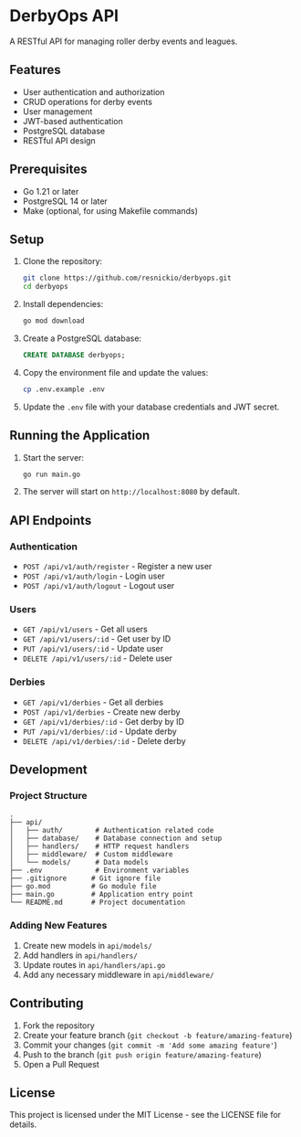 # DerbyOps API

A RESTful API for managing roller derby events and leagues.

## Features

- User authentication and authorization
- CRUD operations for derby events
- User management
- JWT-based authentication
- PostgreSQL database
- RESTful API design

## Prerequisites

- Go 1.21 or later
- PostgreSQL 14 or later
- Make (optional, for using Makefile commands)

## Setup

1. Clone the repository:
   ```bash
   git clone https://github.com/resnickio/derbyops.git
   cd derbyops
   ```

2. Install dependencies:
   ```bash
   go mod download
   ```

3. Create a PostgreSQL database:
   ```sql
   CREATE DATABASE derbyops;
   ```

4. Copy the environment file and update the values:
   ```bash
   cp .env.example .env
   ```

5. Update the `.env` file with your database credentials and JWT secret.

## Running the Application

1. Start the server:
   ```bash
   go run main.go
   ```

2. The server will start on `http://localhost:8080` by default.

## API Endpoints

### Authentication

- `POST /api/v1/auth/register` - Register a new user
- `POST /api/v1/auth/login` - Login user
- `POST /api/v1/auth/logout` - Logout user

### Users

- `GET /api/v1/users` - Get all users
- `GET /api/v1/users/:id` - Get user by ID
- `PUT /api/v1/users/:id` - Update user
- `DELETE /api/v1/users/:id` - Delete user

### Derbies

- `GET /api/v1/derbies` - Get all derbies
- `POST /api/v1/derbies` - Create new derby
- `GET /api/v1/derbies/:id` - Get derby by ID
- `PUT /api/v1/derbies/:id` - Update derby
- `DELETE /api/v1/derbies/:id` - Delete derby

## Development

### Project Structure

```
.
├── api/
│   ├── auth/        # Authentication related code
│   ├── database/    # Database connection and setup
│   ├── handlers/    # HTTP request handlers
│   ├── middleware/  # Custom middleware
│   └── models/      # Data models
├── .env             # Environment variables
├── .gitignore      # Git ignore file
├── go.mod          # Go module file
├── main.go         # Application entry point
└── README.md       # Project documentation
```

### Adding New Features

1. Create new models in `api/models/`
2. Add handlers in `api/handlers/`
3. Update routes in `api/handlers/api.go`
4. Add any necessary middleware in `api/middleware/`

## Contributing

1. Fork the repository
2. Create your feature branch (`git checkout -b feature/amazing-feature`)
3. Commit your changes (`git commit -m 'Add some amazing feature'`)
4. Push to the branch (`git push origin feature/amazing-feature`)
5. Open a Pull Request

## License

This project is licensed under the MIT License - see the LICENSE file for details.